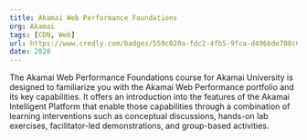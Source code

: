 ```yaml
---
title: Akamai Web Performance Foundations
org: Akamai
tags: [CDN, Web]
url: https://www.credly.com/badges/559c020a-fdc2-4fb5-9fca-d496bde708c0/public_url
date: 2020
---
```


The Akamai Web Performance Foundations course for Akamai University is designed to
familiarize you with the Akamai Web Performance portfolio and its key capabilities. It offers an
introduction into the features of the Akamai Intelligent Platform that enable those capabilities
through a combination of learning interventions such as conceptual discussions, hands-on lab
exercises, facilitator-led demonstrations, and group-based activities.